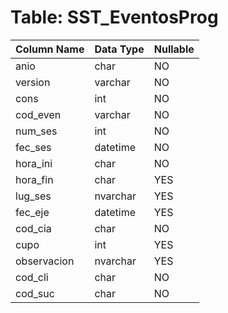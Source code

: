 # Table: SST_EventosProg

| Column Name | Data Type | Nullable |
|-------------|-----------|----------|
| anio | char | NO |
| version | varchar | NO |
| cons | int | NO |
| cod_even | varchar | NO |
| num_ses | int | NO |
| fec_ses | datetime | NO |
| hora_ini | char | NO |
| hora_fin | char | YES |
| lug_ses | nvarchar | YES |
| fec_eje | datetime | YES |
| cod_cia | char | NO |
| cupo | int | YES |
| observacion | nvarchar | YES |
| cod_cli | char | NO |
| cod_suc | char | NO |
